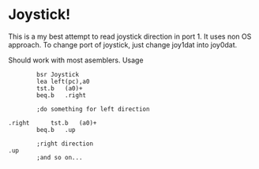 # Joystick!

This is a my best attempt to read joystick direction in port 1. It uses non OS approach. To change
port of joystick, just change joy1dat into joy0dat.

Should work with most asemblers.
Usage 
```
		bsr	Joystick
		lea	left(pc),a0
		tst.b	(a0)+
		beq.b	.right

		;do something for left direction

.right		tst.b	(a0)+
		beq.b	.up

		;right direction
.up
		;and so on...
```
